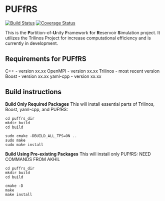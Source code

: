 # PUFfRS

[![Build Status](https://travis-ci.org/johntfoster/PUFfRS.svg?branch=master)](https://travis-ci.org/johntfoster/PUFfRS) [![Coverage Status](https://coveralls.io/repos/github/johntfoster/PUFfRS/badge.svg?branch=master)](https://coveralls.io/github/johntfoster/PUFfRS?branch=master)

This is the **P**artition-of-**U**nity **F**ramework **f**or **R**eservoir **S**imulation project. It utilizes the Trilinos Project for increase computational efficiency and is currently in development.


## Requirements for PUFfRS

C++ - version xx.xx
OpenMPI - version xx.xx
Trilinos - most recent version
Boost - version xx.xx
yaml-cpp - version xx.xx


## Build instructions

**Build Only Required Packages**
This will install essential parts of Trilinos, Boost, yaml-cpp, and PUFfRS:
```
cd puffrs_dir
mkdir build
cd build

sudo cmake -DBUILD_ALL_TPS=ON ..
sudo make
sudo make install
```

**Build Using Pre-existing Packages**
This will install only PUFfRS:
NEED COMMANDS FROM AKHIL
```
cd puffrs_dir
mkdir build
cd build

cmake -D
make
make install
```

